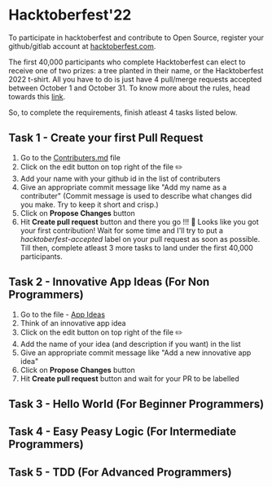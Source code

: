 # Hacktoberfest'22
To participate in hacktoberfest and contribute to Open Source, register your github/gitlab account at [hacktoberfest.com](https://hacktoberfest.com).

The first 40,000 participants who complete Hacktoberfest can elect to receive one of two prizes: a tree planted in their name, or the Hacktoberfest 2022 t-shirt. All you have to do is just have 4 pull/merge requests accepted between October 1 and October 31. 
To know more about the rules, head towards this [link](https://hacktoberfest.com/participation/).

So, to complete the requirements, finish atleast 4 tasks listed below.

## Task 1 - Create your first Pull Request
1. Go to the [Contributers.md](/Contributors.md) file
2. Click on the edit button on top right of the file ✏️ 
3. Add your name with your github id in the list of contributers
4. Give an appropriate commit message like "Add my name as a contributer"
(Commit message is used to describe what changes did you make. Try to keep it short and crisp.)
5. Click on **Propose Changes** button
6. Hit **Create pull request** button and there you go !!! 
🎉 Looks like you got your first contribution!
Wait for some time and I'll try to put a *hacktoberfest-accepted* label on your pull request as soon as possible.
Till then, complete atleast 3 more tasks to land under the first 40,000 participants.

## Task 2 - Innovative App Ideas (For Non Programmers)
1. Go to the file - [App Ideas](/Task-2/App%20Ideas.md)
2. Think of an innovative app idea
3. Click on the edit button on top right of the file ✏️ 
4. Add the name of your idea (and description if you want) in the list
5. Give an appropriate commit message like "Add a new innovative app idea"
6. Click on **Propose Changes** button
7. Hit **Create pull request** button and wait for your PR to be labelled

## Task 3 - Hello World (For Beginner Programmers)


## Task 4 - Easy Peasy Logic (For Intermediate Programmers)

## Task 5 - TDD (For Advanced Programmers)
